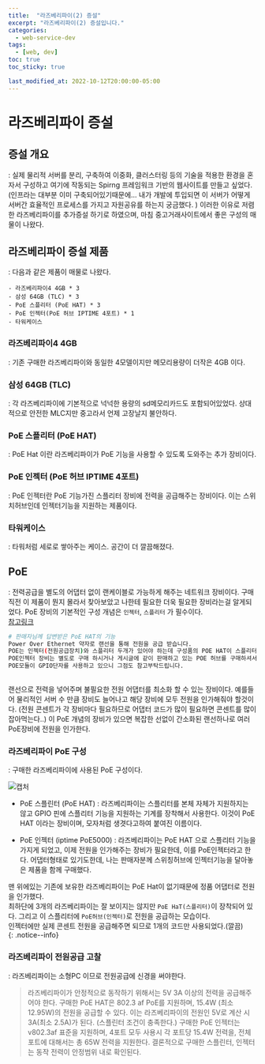 ```yaml
---
title:  "라즈베리파이(2) 증설"
excerpt: "라즈베리파이(2) 증설입니다."
categories:
  - web-service-dev
tags:
  - [web, dev]
toc: true
toc_sticky: true

last_modified_at: 2022-10-12T20:00:00-05:00
---
```


# 라즈베리파이 증설
## 증설 개요
  : 실제 물리적 서버를 분리, 구축하여 이중화, 클러스터링 등의 기술을 적용한 환경을 혼자서 구성하고 여기에 작동되는 Spirng 프레임워크 기반의 웹사이트를 만들고 싶었다. (인프라는 대부분 이미 구축되어있기때문에... 내가 개발에 투입되면 이 서버가 어떻게 서버간 효율적인 프로세스를 가지고 자원공유를 하는지 궁금했다. ) 이러한 이유로 저렴한 라즈베리파이를 추가증설 하기로 하였으며, 마침 중고거래사이트에서 좋은 구성의 매물이 나왔다.


## 라즈베리파이 증설 제품
  : 다음과 같은 제품이 매물로 나왔다.  

    - ​라즈베리파이4 4GB * 3
    - 삼성 64GB (TLC) * 3
    - PoE 스플리터 (PoE HAT) * 3
    - PoE 인젝터(PoE 허브 IPTIME 4포트) * 1
    - 타워케이스

    
### 라즈베리파이4 4GB
  : 기존 구매한 라즈베리파이와 동일한 4모델이지만 메모리용량이 더작은 4GB 이다.
  
### 삼성 64GB (TLC)
  : 각 라즈베리파이에 기본적으로 넉넉한 용량의 sd메모리카드도 포함되어있었다. 상대적으로 안전한 MLC지만 중고라서 언제 고장날지 불안하다.

### PoE 스플리터 (PoE HAT)
  : PoE Hat 이란 라즈베리파이가 PoE 기능을 사용할 수 있도록 도와주는 추가 장비이다.

### PoE 인젝터 (PoE 허브 IPTIME 4포트)
  : PoE 인젝터란 PoE 기능가진 스플리터 장비에 전력을 공급해주는 장비이다. 이는 스위치허브인데 인젝터기능을 지원하는 제품이다.

### 타워케이스
  : 타워처럼 세로로 쌓아주는 케이스. 공간이 더 깔끔해졌다.


## PoE
  : 전력공급을 별도의 어댑터 없이 랜케이블로 가능하게 해주는 네트워크 장비이다. 구매직전 이 제품이 뭔지 몰라서 찾아보았고 나한테 필요한 더욱 필요한 장비라는걸 알게되었다. PoE 장비의 기본적인 구성 개념은 `인젝터`, `스플리터` 가 필수이다.  
  [참고링크](https://m.post.naver.com/viewer/postView.nhn?volumeNo=27447189&memberNo=21060)

  ```bash
  # 판매자님께 답변받은 PoE HAT의 기능
  Power Over Ethernet 약자로 랜선을 통해 전원을 공급 받습니다.
  POE는 인젝터(전원공급장치)와 스플리터 두개가 있어야 하는데 구성품의 POE HAT이 스플리터이고,
  POE인젝터 장비는 별도로 구매 하시거나 게시글에 같이 판매하고 있는 POE 허브를 구매하셔서 사용하면됩니다.
  POE모듈이 GPIO단자를 사용하고 있으니 그점도 참고부탁드립니다.
    
  ```

  랜선으로 전력을 넣어주며 불필요한 전원 어댑터를 최소화 할 수 있는 장비이다. 예를들어 물리적인 서버 수 만큼 장비도 늘어나고 해당 장비에 모두 전원을 인가해줘야 할것이다. (전원 콘센트가 각 장비마다 필요하므로 어댑터 코드가 많이 필요하면 콘센트를 많이잡아먹는다..) 이 PoE 개념의 장비가 있으면 복잡한 선없이 간소화된 랜선하나로 여러 PoE장비에 전원을 인가한다.  


### 라즈베리파이 PoE 구성
  : 구매한 라즈베리파이에 사용된 PoE 구성이다.

![캡처](/assets/images/ToyDev/WebServiceDev/Raspberry_Pi_PoE.jpg)
 

* PoE 스플린터 (PoE HAT)
  : 라즈베리파이는 스플리터를 본체 자체가 지원하지는 않고  GPIO 핀에 스플리터 기능을 지원하는 기계를 장착해서 사용한다. 이것이 PoE HAT 이라는 장비이며, 모자처럼 생겻다고하여 붙여진 이름이다.

* PoE 인젝터 (iptime PoE5000)
  : 라즈베리파이는 PoE HAT 으로 스플리터 기능을 가지게 되었고, 이제 전원을 인가해주는 장비가 필요한데, 이를 PoE인젝터라고 한다. 어댑터형태로 있기도한데, 나는 판매자분께 스위칭허브에 인젝터기능을 달아놓은 제품을 함께 구매했다.  


맨 위에있는 기존에 보유한 라즈베리파이는 PoE Hat이 없기때문에 정품 어댑터로 전원을 인가했다.  
최하단에 3개의 라즈베리파이는 잘 보이지는 않지만 `PoE HaT(스플리터)`이 장착되어 있다. 그리고 이 스플리터에 `PoE허브(인젝터)`로 전원을 공급하는 모습이다.  
인젝터에만 실제 콘센트 전원을 공급해주면 되므로 1개의 코드만 사용되었다.(깔끔)  
{: .notice--info}


### 라즈베리파이 전원공급 고찰 
  :  라즈베리파이는 소형PC 이므로 전원공급에 신경을 써야한다.  
  
> 라즈베리파이가 안정적으로 동작하기 위해서는 5V 3A 이상의 전력을 공급해주어야 한다.
> 구매한 PoE HAT은 802.3 af PoE를 지원하며, 15.4W (최소 12.95W)의 전원을 공급할 수 있다. 이는 라즈베리파이의 전원인 5V로 계산 시 3A(최소 2.5A)가 된다. (스플린터 조건이 충족한다.)
> 구매한 PoE 인젝터는 v802.3af 표준을 지원하며, 4포트 모두 사용시 각 포트당 15.4W 전력을, 전체 포트에 대해서는 총 65W 전력을 지원한다.
> 결론적으로 구매한 스플린터, 인젝터는 동작 전력이 안정범위 내로 확인된다.

